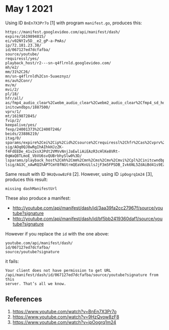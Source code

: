 # May 1 2021

Using ID `BnEn7X3Pr7o` [1] with program `manifest.go`, produces this:

~~~
https://manifest.googlevideo.com/api/manifest/dash/
expire/1619894815/
ei/v02NYIv5D__e2_gP-a-PmAs/
ip/72.181.23.38/
id/067127ed7dcfafba/
source/youtube/
requiressl/yes/
playback_host/r2---sn-q4flrnld.googlevideo.com/
mh/e2/
mm/31%2C26/
mn/sn-q4flrnld%2Csn-5uaeznyz/
ms/au%2Conr/
mv/m/
mvi/2/
pl/18/
hfr/all/
as/fmp4_audio_clear%2Cwebm_audio_clear%2Cwebm2_audio_clear%2Cfmp4_sd_hd_clear%2Cwebm2_sd_hd_clear/
initcwndbps/1887500/
vprv/1/
mt/1619872845/
fvip/2/
keepalive/yes/
fexp/24001373%2C24007246/
beids/23886219/
itag/0/
sparams/expire%2Cei%2Cip%2Cid%2Csource%2Crequiressl%2Chfr%2Cas%2Cvprv%2Citag/
sig/AOq0QJ8wRgIhAIhkHJzZK-f4FdEEDe_41v2xsXJPdt2VMVvNnjJaEwliAiEAzR3cHlKe8VRt-0qWaQ8TLmoE_VbVU6svQUBrbhySlw0%3D/
lsparams/playback_host%2Cmh%2Cmm%2Cmn%2Cms%2Cmv%2Cmvi%2Cpl%2Cinitcwndbps/
lsig/AG3C_xAwRQIhAPTCmY8fNGtrmQEaVKnUilsJjF3m5FPSDB_Ivk6NL5ZdAiBd41s9Ezkfh256wRNVIAWk1nwNGHFKMFZ5MPEsJDEnlQ%3D%3D/
~~~

Same result with ID `9HzQvow8zF8` [2]. However, using ID `ipOogrq1m24` [3],
produces this result:

~~~
missing dashManifestUrl
~~~

These also produce a manifest:

- http://youtube.com/api/manifest/dash/id/3aa39fa2cc27967f/source/youtube?signature
- http://youtube.com/api/manifest/dash/id/bf5bb2419360daf1/source/youtube?signature

However if you replace the `id` with the one above:

~~~
youtube.com/api/manifest/dash/
id/067127ed7dcfafba/
source/youtube?signature
~~~

it fails:

~~~
Your client does not have permission to get URL
/api/manifest/dash/id/067127ed7dcfafba/source/youtube?signature from this
server. That’s all we know.
~~~

## References

1. https://www.youtube.com/watch?v=BnEn7X3Pr7o
2. https://www.youtube.com/watch?v=9HzQvow8zF8
3. https://www.youtube.com/watch?v=ipOogrq1m24

